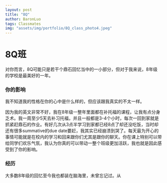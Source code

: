 ```yaml
---
layout: post
title: "8Q"
author: BaronLuo
tags: Classmates
img: "assets/img/portfolio/8Q_class_photo4.jpeg"
---
```

# 8Q班
对你而言，8Q可能只是若干个鼎石回忆当中的一小部分，但对于我来说，8年级的学校是最美好的一年。
### 你的影响
我不知道我的性格在你的心中是什么样的，但应该跟我真实的不太一样。

因为我的英文非常不好，我在8年级一整年里面都在补托福的课程，让我有点分身乏术。我一周至少5天去补习托福，并且一般都是3-4个小时，每次一回到家就是抓紧赶鼎石的作业。有好几次从3点半学习到家都已经8点了却还没吃饭，当时却还有很多summative的due date要赶，我其实已经崩溃到哭了。每天最为开心的事情可能就是在校内的学习和回来跟你们尤其是跟你的聊天。你在课上特别可以带给同学们欢乐气氛，我认为你真的可以带动一整个班级更加活跃，我也就是因此感受到了你的影响。

### 经历
大多数8年级的回忆至今我也都装在脑海里，未曾忘记过。从